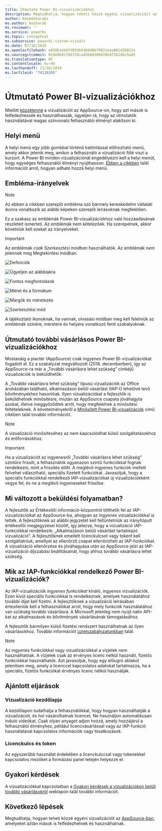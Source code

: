 ```yaml
---
title: Útmutató Power BI-vizualizációkhoz
description: Megtudhatja, hogyan teheti közzé egyéni vizualizációit az AppSource-ban, amelyeket aztán mások is felfedezhetnek és használhatnak vásárlással.
author: KesemSharabi
ms.author: kesharab
ms.reviewer: ''
ms.service: powerbi
ms.topic: conceptual
ms.subservice: powerbi-custom-visuals
ms.date: 07/16/2019
ms.openlocfilehash: e650b1eb8fd05db54b9d0bf9021eaa881d28832e
ms.sourcegitcommit: 01de0b01f66f28ca45b8d309d7864f261d6c9a85
ms.translationtype: HT
ms.contentlocale: hu-HU
ms.lasthandoff: 11/16/2019
ms.locfileid: "74128205"
---
```

# <a name="guidelines-for-power-bi-visuals"></a>Útmutató Power BI-vizualizációkhoz
Mielőtt [közzétenné](https://docs.microsoft.com/power-bi/developer/office-store) a vizualizációt az AppSource-on, hogy azt mások is felfedezhessék és használhassák, ügyeljen rá, hogy az útmutatók használatával magas színvonalú felhasználói élményt alakítson ki. 

## <a name="context-menu"></a>Helyi menü
A helyi menü egy jobb gombbal történő kattintással előhozható menü, amely akkor jelenik meg, amikor a felhasználó a vizualizáció fölé viszi a kurzort.
A Power BI minden vizualizációnál engedélyezni kell a helyi menüt, hogy egységes felhasználói élményt nyújthasson. [Ebben a cikkben](https://github.com/Microsoft/PowerBI-visuals/blob/gh-pages/tutorials/building-bar-chart/adding-context-menu-to-the-bar.md) talál információt arról, hogyan adható hozzá helyi menü.


## <a name="logo-guidelines"></a>Embléma-irányelvek
> [!NOTE]
> Az ebben a cikkben szereplő embléma szó bármely kereskedelmi vállalati ikonra vonatkozik az alábbi képeken szereplő leírásoknak megfelelően. 

Ez a szakasz az emblémák Power BI-vizualizációkhoz való hozzáadásának részleteit ismerteti. Az emblémák nem kötelezőek. Ha szerepelnek, akkor követniük kell ezeket az irányelveket. 

> [!IMPORTANT]
> Az emblémák *csak Szerkesztési módban* használhatók. Az emblémák *nem* jelennek meg Megtekintési módban.


![Definíciók](media/guidelines-powerbi-visuals/definitions.png)

![Ügyeljen az alábbiakra](media/guidelines-powerbi-visuals/things-to-keep-in-mind.png)

![Fontos megfontolások](media/guidelines-powerbi-visuals/things-to-avoid.png)

![Méret és a formátum](media/guidelines-powerbi-visuals/size-and-format.png)

![Margók és méretezés](media/guidelines-powerbi-visuals/margins-and-sizes.png)

![Szerkesztési mód](media/guidelines-powerbi-visuals/logos-in-edit-mode.png)


A tájékoztató ikonoknak, ha vannak, olvasási módban meg kell felelniük az emblémák színére, méretére és helyére vonatkozó fenti szabályoknak.

## <a name="guidelines-for-power-bi-visuals-with-additional-purchases"></a>Útmutató további vásárlásos Power BI-vizualizációkhoz

Mostanáig a piactér (AppSource) csak ingyenes Power BI-vizualizációkat fogadott el. Ez a szabályzat megváltozott (2018. decemberben), így az AppSource-ra már a „További vásárlásra lehet szükség” címkéjű vizualizációk is beküldhetők. 

A „További vásárlásra lehet szükség” típusú vizualizációk az Office áruházában található, alkalmazáson belüli vásárlást (IAP-t) lehetővé tevő bővítményekhez hasonlóak. Ilyen vizualizációkat a fejlesztők is beküldhetnek minősítésre, miután az AppSource csapata jóváhagyta azokat, illetve meggyőződtek arról, hogy megfelelnek a minősítési feltételeknek. A követelményekről a [Minősített Power BI-vizualizációk](../developer/power-bi-custom-visuals-certified.md) című cikkben talál további információt.

> [!NOTE]
> A vizualizáció minősítéséhez az nem kapcsolódhat külső szolgáltatásokhoz és erőforrásokhoz.

>[!IMPORTANT]  
> Ha a vizualizációt az ingyenesről „További vásárlásra lehet szükség” szintűre frissíti, a felhasználók ugyanazon szintű funkciókkal fognak rendelkezni, mint a frissítés előtt. A meglévő ingyenes funkciók mellett felvehet választható, speciális fizetett funkciókat. Javasoljuk, hogy a speciális funkciókkal rendelkező IAP-vizualizációkat új vizualizációkként vegye fel, és ne a meglévő ingyeneseket frissítse.

## <a name="what-changed-in-the-submission-process"></a>Mi változott a beküldési folyamatban?

A fejlesztők az Értékesítői információ-központról tölthetik fel az IAP-vizualizációikat az AppSource-ba, ahogyan az ingyenes vizualizációkkal is tették. A fejlesztőknek az alábbi jegyzetet kell feltüntetniük az irányítópult értékesítői megjegyzései között, így jelezve, hogy a vizualizáció IAP-funkciókkal rendelkezik: „Alkalmazáson belüli vásárlást tartalmazó vizualizáció”. A fejlesztőknek emellett licenckulcsot vagy tokent kell szolgáltatniuk, amellyel az ellenőrző csapat ellenőrizheti az IAP-funkciókat. A vizualizáció ellenőrzése és jóváhagyása után az AppSource jelzi az IAP-vizualizáció díjszabási beállításainál, hogy ahhoz további vásárlásra lehet szükség.

## <a name="what-is-a-power-bi-visual-with-iap-features"></a>Mik az IAP-funkciókkal rendelkező Power BI-vizualizációk?

Az IAP-vizualizációk *ingyenes funkciókat* kínáló, *ingyenes* vizualizációk. Ezen kívül speciális funkciókkal is rendelkeznek, amelyek használatához további díjat kell fizetni. A fejlesztőknek a vizualizáció leírásában értesíteniük kell a felhasználókat arról, hogy mely funkciók használatához van szükség további vásárlásra. A Microsoft jelenleg nem nyújt natív API-kat az alkalmazások és bővítmények vásárlásának támogatásához.

A fejlesztők bármilyen külső fizetési rendszert használhatnak az ilyen vásárlásokhoz. További információt [üzletszabályzatunkban](https://docs.microsoft.com/office/dev/store/validation-policies#2-apps-or-add-ins-can-display-certain-ads) talál.

> [!NOTE]
> Az ingyenes funkciókkal vagy vizualizációkkal a vízjelek nem használhatóak. A vízjelek csak az érvényes licenc nélkül használt, fizetős funkciókkal használhatók. Azt javasoljuk, hogy egy előugró ablakot jelenítsen meg, amely a licenccel kapcsolatos adatokat tartalmazza, ha a speciális, fizetős funkciókat érvényes licenc nélkül használják.  


## <a name="best-practices"></a>Ajánlott eljárások

### <a name="visual-landing-page"></a>Vizualizáció kezdőlapja

A kezdőlapon tudathatja a felhasználókkal, hogy hogyan használhatják a vizualizációt, és hol vásárolhatnak licencet. Ne használjon automatikusan induló videókat. Csak olyan anyagot adjon hozzá, amely hozzájárul a felhasználói élményhez, például licencvásárlással vagy az IAP-funkció használatával kapcsolatos információk vagy hivatkozások.

### <a name="license-key-and-token"></a>Licenckulcs és token

Az egyszerűbb használat érdekében a licenckulccsal vagy tokenekkel kapcsolatos mezőket a formázási panel tetején helyezze el.

## <a name="faq"></a>Gyakori kérdések

A vizualizációkkal kapcsolatban a [Gyakori kérdések a vizualizációkon belüli további vásárlásokról](https://docs.microsoft.com/power-bi/power-bi-custom-visuals-faq#visuals-with-additional-purchases) weblapon talál további információt.

## <a name="next-steps"></a>Következő lépések

Megtudhatja, hogyan teheti közzé egyéni vizualizációit az [AppSource-ban](office-store.md), amelyeket aztán mások is felfedezhetnek és használhatnak.
